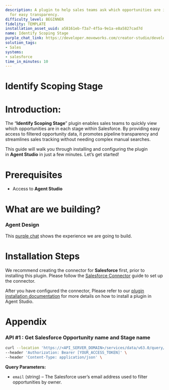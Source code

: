 ```yaml
---
description: A plugin to help sales teams ask which opportunities are in what stage
  for easy transparency.
difficulty_level: BEGINNER
fidelity: TEMPLATE
installation_asset_uuid: a58161eb-f3a7-4f5a-9e1a-e8a5827cad7d
name: Identify Scoping Stage
purple_chat_link: https://developer.moveworks.com/creator-studio/developer-tools/purple-chat/?conversation=%7B%22startTimestamp%22%3A%2211%3A43%2BAM%22%2C%22messages%22%3A%5B%7B%22role%22%3A%22user%22%2C%22parts%22%3A%5B%7B%22richText%22%3A%22%3Cp%3ECan+you+summarize+my+opportunities+by+stage%3F%3C%2Fp%3E%22%7D%5D%7D%2C%7B%22role%22%3A%22assistant%22%2C%22parts%22%3A%5B%7B%22reasoningSteps%22%3A%5B%7B%22status%22%3A%22success%22%2C%22richText%22%3A%22Aggregates+and+names+opportunity+stages+for+the+user%27s+account+from+Salesforce%22%7D%5D%7D%2C%7B%22richText%22%3A%22Here%27s+a+summary+of+your+current+opportunities+by+stage+with+their+names%3A%22%7D%2C%7B%22richText%22%3A%22%3Cb%3EProspecting%3C%2Fb%3E%3Cbr%3E%3Cb%3EOpportunities%3A%3C%2Fb%3E+Acme+Inc.%2C+Beta+Corp.%22%7D%2C%7B%22richText%22%3A%22%3Cb%3ENeeds+Analysis%3C%2Fb%3E%3Cbr%3E%3Cb%3EOpportunities%3A%3C%2Fb%3E+Gamma+Tech%2C+Delta+Solutions%22%7D%2C%7B%22richText%22%3A%22%3Cb%3EProposal%2FPrice+Quote%3C%2Fb%3E%3Cbr%3E%3Cb%3EOpportunities%3A%3C%2Fb%3E+Epsilon+Products%22%7D%2C%7B%22richText%22%3A%22%3Cb%3ENegotiation%2FReview%3C%2Fb%3E%3Cbr%3E%3Cb%3EOpportunities%3A%3C%2Fb%3E+Zeta+Services%22%7D%5D%7D%5D%7D
solution_tags:
- Sales
systems:
- salesforce
time_in_minutes: 10
---
```


# Identify Scoping Stage

# Introduction:

The “**Identify Scoping Stage**” plugin enables sales teams to quickly view which opportunities are in each stage within Salesforce. By providing easy access to filtered opportunity data, it promotes pipeline transparency and streamlines sales tracking without needing complex manual searches.

This guide will walk you through installing and configuring the plugin in **Agent Studio** in just a few minutes. Let’s get started!

# Prerequisites

- Access to **Agent Studio**

# **What are we building?**

### **Agent Design**

This [purple chat](https://developer.moveworks.com/creator-studio/developer-tools/purple-chat?conversation=%7B%22startTimestamp%22%3A%2211%3A43%2BAM%22%2C%22messages%22%3A%5B%7B%22role%22%3A%22user%22%2C%22parts%22%3A%5B%7B%22richText%22%3A%22%3Cp%3ECan+you+summarize+my+opportunities+by+stage%3F%3C%2Fp%3E%22%7D%5D%7D%2C%7B%22role%22%3A%22assistant%22%2C%22parts%22%3A%5B%7B%22reasoningSteps%22%3A%5B%7B%22status%22%3A%22success%22%2C%22richText%22%3A%22Aggregates+and+names+opportunity+stages+for+the+user%27s+account+from+Salesforce%22%7D%5D%7D%2C%7B%22richText%22%3A%22Here%27s+a+summary+of+your+current+opportunities+by+stage+with+their+names%3A%22%7D%2C%7B%22richText%22%3A%22%3Cb%3EProspecting%3C%2Fb%3E%3Cbr%3E%3Cb%3EOpportunities%3A%3C%2Fb%3E+Acme+Inc.%2C+Beta+Corp.%22%7D%2C%7B%22richText%22%3A%22%3Cb%3ENeeds+Analysis%3C%2Fb%3E%3Cbr%3E%3Cb%3EOpportunities%3A%3C%2Fb%3E+Gamma+Tech%2C+Delta+Solutions%22%7D%2C%7B%22richText%22%3A%22%3Cb%3EProposal%2FPrice+Quote%3C%2Fb%3E%3Cbr%3E%3Cb%3EOpportunities%3A%3C%2Fb%3E+Epsilon+Products%22%7D%2C%7B%22richText%22%3A%22%3Cb%3ENegotiation%2FReview%3C%2Fb%3E%3Cbr%3E%3Cb%3EOpportunities%3A%3C%2Fb%3E+Zeta+Services%22%7D%5D%7D%5D%7D) shows the experience we are going to build.

# Installation Steps

We recommend creating the connector for **Salesforce** first, prior to installing this plugin. Please follow the [Salesforce Connector](https://developer.moveworks.com/marketplace/package/?id=salesforce&hist=home) guide to set up the connector.

After you have configured the connector, Please refer to our [plugin installation documentation](https://help.moveworks.com/docs/ai-agent-marketplace-installation) for more details on how to install a plugin in Agent Studio.

# **Appendix**

### API #1 : Get Salesforce Opportunity name and Stage name

```bash
curl --location 'https://<API_SERVER_DOMAIN>/services/data/v63.0/query/?q=SELECT%20Name%2C%20StageName%2C%20Owner.Email%20FROM%20Opportunity%20WHERE%20Owner.Email%3D%27<Owner_EMAIL>%27%20LIMIT%2010' \
--header 'Authorization: Bearer [YOUR_ACCESS_TOKEN]' \
--header 'Content-Type: application/json' \
```

**Query Parameters:** 

- `email` (string) – The Salesforce user’s email address used to filter opportunities by owner.
